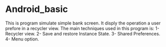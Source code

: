 # Android_basic
This is program simulate simple bank screen.
It disply the operation a user prefore in a recycler view. 
The main techniques used in this program is: 
1- Recycler view.
2- Save and restore Instance State.
3- Shared Preferences.
4- Menu option.
